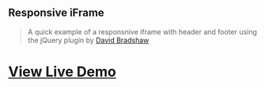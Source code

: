 ## Responsive iFrame

> A quick example of a responsnive iframe with header and footer using the jQuery plugin by [David Bradshaw](https://github.com/davidjbradshaw/iframe-resizer)

# [View Live Demo](https://iframeresizer.netlify.com/)